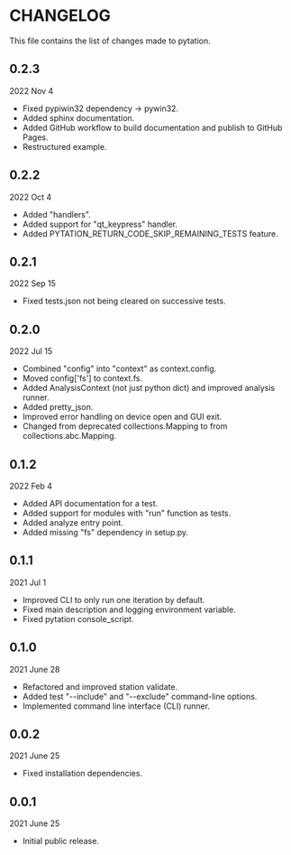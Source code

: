 
# CHANGELOG

This file contains the list of changes made to pytation.


## 0.2.3

2022 Nov 4

* Fixed pypiwin32 dependency -> pywin32.
* Added sphinx documentation.
* Added GitHub workflow to build documentation and publish to GitHub Pages.
* Restructured example.


## 0.2.2

2022 Oct 4

* Added "handlers".
* Added support for "qt_keypress" handler.
* Added PYTATION_RETURN_CODE_SKIP_REMAINING_TESTS feature.


## 0.2.1

2022 Sep 15

* Fixed tests.json not being cleared on successive tests.


## 0.2.0

2022 Jul 15

* Combined "config" into "context" as context.config.
* Moved config['fs'] to context.fs.
* Added AnalysisContext (not just python dict) and improved analysis runner.
* Added pretty_json.
* Improved error handling on device open and GUI exit.
* Changed from deprecated collections.Mapping to from collections.abc.Mapping.


## 0.1.2

2022 Feb 4

* Added API documentation for a test.
* Added support for modules with "run" function as tests.
* Added analyze entry point.
* Added missing "fs" dependency in setup.py.


## 0.1.1

2021 Jul 1

*   Improved CLI to only run one iteration by default.
*   Fixed main description and logging environment variable.
*   Fixed pytation console_script.


## 0.1.0

2021 June 28

*   Refactored and improved station validate.
*   Added test "--include" and "--exclude" command-line options.
*   Implemented command line interface (CLI) runner.


## 0.0.2

2021 June 25

*   Fixed installation dependencies.


## 0.0.1

2021 June 25

*   Initial public release.
